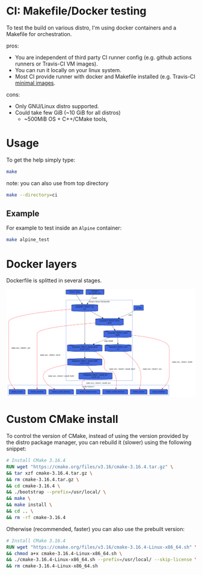 # CI: Makefile/Docker testing
To test the build on various distro, I'm using docker containers and a Makefile for orchestration.

pros:
* You are independent of third party CI runner config (e.g. github actions runners or Travis-CI VM images).
* You can run it locally on your linux system.
* Most CI provide runner with docker and Makefile installed (e.g. Travis-CI [minimal images](https://docs.travis-ci.com/user/languages/minimal-and-generic/).

cons:
* Only GNU/Linux distro supported.
* Could take few GiB (~10 GiB for all distros)
  * ~500MiB OS + C++/CMake tools,

# Usage
To get the help simply type:
```sh
make
```

note: you can also use from top directory
```sh
make --directory=ci
```

## Example
For example to test inside an `Alpine` container:
```sh
make alpine_test
```

# Docker layers
Dockerfile is splitted in several stages.

![docker](doc/docker.svg)

# Custom CMake install
To control the version of CMake, instead of using the version provided by the
distro package manager, you can rebuild it (slower) using the following snippet:
```Dockerfile
# Install CMake 3.16.4
RUN wget "https://cmake.org/files/v3.16/cmake-3.16.4.tar.gz" \
&& tar xzf cmake-3.16.4.tar.gz \
&& rm cmake-3.16.4.tar.gz \
&& cd cmake-3.16.4 \
&& ./bootstrap --prefix=/usr/local/ \
&& make \
&& make install \
&& cd .. \
&& rm -rf cmake-3.16.4
```

Otherwise (recommended, faster) you can also use the prebuilt version:
```Dockerfile
# Install CMake 3.16.4
RUN wget "https://cmake.org/files/v3.16/cmake-3.16.4-Linux-x86_64.sh" \
&& chmod a+x cmake-3.16.4-Linux-x86_64.sh \
&& ./cmake-3.16.4-Linux-x86_64.sh --prefix=/usr/local/ --skip-license \
&& rm cmake-3.16.4-Linux-x86_64.sh
```
